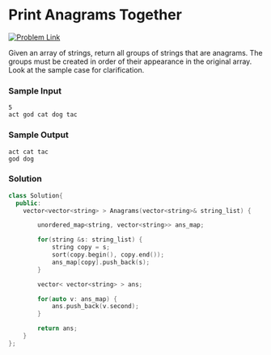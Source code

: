 # Print Anagrams Together

[![Problem Link](https://img.shields.io/badge/GeeksforGeeks-298D46?style=for-the-badge&logo=geeksforgeeks&logoColor=white)](https://practice.geeksforgeeks.org/problems/print-anagrams-together/1/#)

Given an array of strings, return all groups of strings that are anagrams. The groups must be created in order of their appearance in the original array. Look at the sample case for clarification.

### Sample Input
```
5
act god cat dog tac
```
### Sample Output
```
act cat tac 
god dog 
```

### Solution
```cpp
class Solution{
  public:
    vector<vector<string> > Anagrams(vector<string>& string_list) {

        unordered_map<string, vector<string>> ans_map;

        for(string &s: string_list) {
            string copy = s;
            sort(copy.begin(), copy.end());
            ans_map[copy].push_back(s);
        }

        vector< vector<string> > ans;

        for(auto v: ans_map) {
            ans.push_back(v.second);
        }

        return ans;
    }
};
```